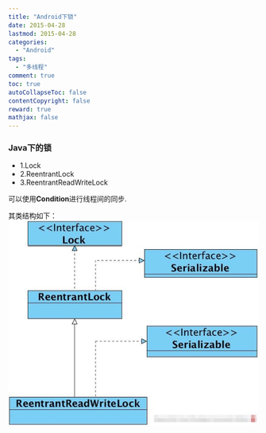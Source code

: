 ```yaml
---
title: "Android下锁"
date: 2015-04-28
lastmod: 2015-04-28
categories:
  - "Android"
tags:
  - "多线程"
comment: true
toc: true
autoCollapseToc: false
contentCopyright: false
reward: true
mathjax: false
---
```

### Java下的锁

 * 1.Lock
 * 2.ReentrantLock
 * 3.ReentrantReadWriteLock
 
 可以使用**Condition**进行线程间的同步.

其类结构如下：
![image](/images/post/2015-04-28-android-xia-suo/java_lock_classes.png) 